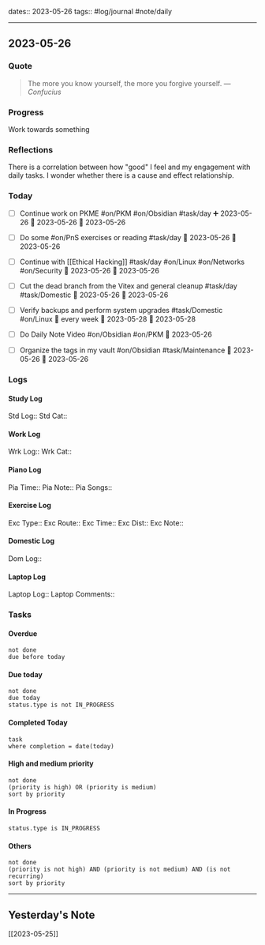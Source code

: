 dates:: 2023-05-26
tags:: #log/journal #note/daily 

---
## 2023-05-26

### Quote

> The more you know yourself, the more you forgive yourself.
> — <cite>Confucius</cite>


### Progress

Work towards something

### Reflections

There is a correlation between how "good" I feel and my engagement with daily tasks. I wonder whether there is a cause and effect relationship.

### Today

- [ ] Continue work on PKME #on/PKM #on/Obsidian  #task/day ➕ 2023-05-26 🛫 2023-05-26 📅 2023-05-26
- [ ] Do some #on/PnS exercises or reading #task/day 🛫 2023-05-26 📅 2023-05-26 
- [ ] Continue with [[Ethical Hacking]] #task/day #on/Linux #on/Networks #on/Security 📅 2023-05-26 🛫 2023-05-26 
- [ ] Cut the dead branch from the Vitex and general cleanup #task/day #task/Domestic 🛫 2023-05-26 📅 2023-05-26 
- [ ] Verify backups and perform system upgrades #task/Domestic #on/Linux 🔁 every week 🛫 2023-05-28 📅 2023-05-28
- [ ] Do Daily Note Video #on/Obsidian #on/PKM 🛫 2023-05-26 
- [ ] Organize the tags in my vault #on/Obsidian #task/Maintenance 🛫 2023-05-26 📅 2023-05-26 


### Logs

#### Study Log
Std Log:: 
Std Cat:: 

#### Work Log
Wrk Log:: 
Wrk Cat:: 

#### Piano Log

Pia Time:: 
Pia Note:: 
Pia Songs:: 

#### Exercise Log

Exc Type:: 
Exc Route:: 
Exc Time:: 
Exc Dist:: 
Exc Note:: 

#### Domestic Log

Dom Log:: 

#### Laptop Log

Laptop Log:: 
Laptop Comments::


### Tasks

#### Overdue

```tasks
not done
due before today
```


#### Due today

```tasks
not done
due today
status.type is not IN_PROGRESS
```

#### Completed Today

```dataview
task
where completion = date(today)
```


#### High and medium priority

```tasks
not done
(priority is high) OR (priority is medium)
sort by priority
```

#### In Progress

```tasks
status.type is IN_PROGRESS
```

#### Others

```tasks
not done
(priority is not high) AND (priority is not medium) AND (is not recurring)
sort by priority
```


---


## Yesterday's Note

[[2023-05-25]]



